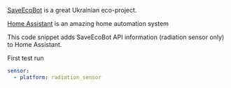 [SaveEcoBot](https://www.saveecobot.com/en) is a great Ukrainian eco-project.

[Home Assistant](https://www.home-assistant.io/) is an amazing home automation system

This code snippet adds SaveEcoBot API information (radiation sensor only) to Home Assistant.

First test run

```yaml
sensor:
  - platform: radiation_sensor
```
